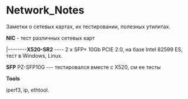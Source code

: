 ﻿# Network_Notes
Заметки о сетевых картах, их тестировании, полезных утилитах.

**NIC** - тест различных сетевых карт

|--------**X520-SR2** ---- 2 x SFP+ 10Gb PCIE 2.0, на базе Intel 82599 ES, тест в Windows, Linux.

**SFP**
PZ-SFP10G --- тестировался вместе с X520, см ее тесты

**Tools**

iperf3, ip, ethtool.

